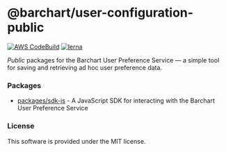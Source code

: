 # @barchart/user-configuration-public

[![AWS CodeBuild](https://codebuild.us-east-1.amazonaws.com/badges?uuid=eyJlbmNyeXB0ZWREYXRhIjoiSUE2a0xjRzdoR0xyWjU0WkRtWWNqbm51QU5HRVZLSFJRSjFqbDNmUUw3S0c1b3R0QUs3TzNNRERBc0VJWFdrK0JweXpzYWUvOEZYZk1JTTZONDh0bmVjPSIsIml2UGFyYW1ldGVyU3BlYyI6IlZWN2RLakpVR3dMRTNUOFUiLCJtYXRlcmlhbFNldFNlcmlhbCI6MX0%3D&branch=master)](https://github.com/barchart/user-configuration-public)
[![lerna](https://img.shields.io/badge/maintained%20with-lerna-cc00ff.svg)](https://lerna.js.org/)

_Public_ packages for the Barchart User Preference Service — a simple tool for saving and retrieving ad hoc user preference data.

### Packages

* [packages/sdk-js](./packages/sdk-js) - A JavaScript SDK for interacting with the Barchart User Preference Service

### License

This software is provided under the MIT license.
